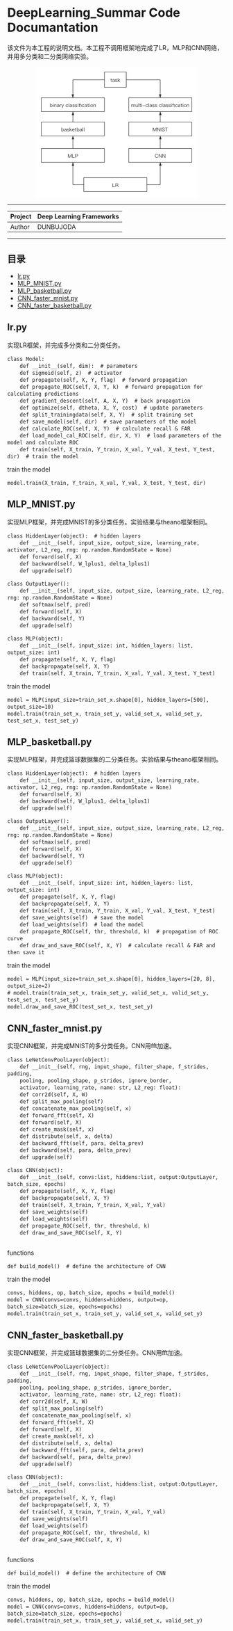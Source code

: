 DeepLearning_Summar Code Documantation
===========================
该文件为本工程的说明文档。本工程不调用框架地完成了LR，MLP和CNN网络，并用多分类和二分类网络实验。
<div align=center><img height="300" src="figure1.png"/></div>

****
    
|Project|Deep Learning Frameworks|
|---|---
|Author|DUNBUJODA


****
## 目录
* [lr.py](#lr.py)
* [MLP_MNIST.py](#MLP_MNIST.py)
* [MLP_basketball.py](#MLP_basketball.py)
* [CNN_faster_mnist.py](#CNN_faster_mnist.py)
* [CNN_faster_basketball.py](#CNN_faster_basketball.py)

lr.py
-----
实现LR框架，并完成多分类和二分类任务。
```
class Model:
    def __init__(self, dim):  # parameters
    def sigmoid(self, z)  # activator
    def propagate(self, X, Y, flag)  # forward propagation
    def propagate_ROC(self, X, Y, k)  # forward propagation for calculating predictions
    def gradient_descent(self, A, X, Y)  # back propagation
    def optimize(self, dtheta, X, Y, cost)  # update parameters
    def split_trainingdata(self, X, Y)  # split training set
    def save_model(self, dir)  # save parameters of the model
    def calculate_ROC(self, X, Y)  # calculate recall & FAR
    def load_model_cal_ROC(self, dir, X, Y)  # load parameters of the model and calculate ROC
    def train(self, X_train, Y_train, X_val, Y_val, X_test, Y_test, dir)  # train the model
```
train the model
```
model.train(X_train, Y_train, X_val, Y_val, X_test, Y_test, dir)
```

MLP_MNIST.py
-----
实现MLP框架，并完成MNIST的多分类任务。实验结果与theano框架相同。
```
class HiddenLayer(object):  # hidden layers
    def __init__(self, input_size, output_size, learning_rate, activator, L2_reg, rng: np.random.RandomState = None)
    def forward(self, X)
    def backward(self, W_lplus1, delta_lplus1)
    def upgrade(self)
```
```
class OutputLayer():
    def __init__(self, input_size, output_size, learning_rate, L2_reg, rng: np.random.RandomState = None)
    def softmax(self, pred)
    def forward(self, X)
    def backward(self, Y)
    def upgrade(self)
```
```
class MLP(object):
    def __init__(self, input_size: int, hidden_layers: list, output_size: int)
    def propagate(self, X, Y, flag)
    def backpropagate(self, X, Y)
    def train(self, X_train, Y_train, X_val, Y_val, X_test, Y_test)
```

train the model
```
model = MLP(input_size=train_set_x.shape[0], hidden_layers=[500], output_size=10)
model.train(train_set_x, train_set_y, valid_set_x, valid_set_y, test_set_x, test_set_y)
```


MLP_basketball.py
-----
实现MLP框架，并完成篮球数据集的二分类任务。实验结果与theano框架相同。
```
class HiddenLayer(object):  # hidden layers
    def __init__(self, input_size, output_size, learning_rate, activator, L2_reg, rng: np.random.RandomState = None)
    def forward(self, X)
    def backward(self, W_lplus1, delta_lplus1)
    def upgrade(self)
```
```
class OutputLayer():
    def __init__(self, input_size, output_size, learning_rate, L2_reg, rng: np.random.RandomState = None)
    def softmax(self, pred)
    def forward(self, X)
    def backward(self, Y)
    def upgrade(self)
```
```
class MLP(object):
    def __init__(self, input_size: int, hidden_layers: list, output_size: int)
    def propagate(self, X, Y, flag)
    def backpropagate(self, X, Y)
    def train(self, X_train, Y_train, X_val, Y_val, X_test, Y_test)
    def save_weights(self)  # save the model
    def load_weights(self)  # load the model
    def propagate_ROC(self, thr, threshold, k)  # propagation of ROC curve
    def draw_and_save_ROC(self, X, Y)  # calculate recall & FAR and then save it
```

train the model
```
model = MLP(input_size=train_set_x.shape[0], hidden_layers=[20, 8], output_size=2)
# model.train(train_set_x, train_set_y, valid_set_x, valid_set_y, test_set_x, test_set_y)
model.draw_and_save_ROC(test_set_x, test_set_y)
```


CNN_faster_mnist.py
-----
实现CNN框架，并完成MNIST的多分类任务。CNN用fft加速。
```
class LeNetConvPoolLayer(object):
    def __init__(self, rng, input_shape, filter_shape, f_strides, padding,
    pooling, pooling_shape, p_strides, ignore_border,
    activator, learning_rate, name: str, L2_reg: float):
    def corr2d(self, X, W)
    def split_max_pooling(self)
    def concatenate_max_pooling(self, x)
    def forward_fft(self, X)
    def forward(self, X)
    def create_mask(self, x)
    def distribute(self, x, delta)
    def backward_fft(self, para, delta_prev)
    def backward(self, para, delta_prev)
    def upgrade(self)
```
```
class CNN(object):
    def __init__(self, convs:list, hiddens:list, output:OutputLayer, batch_size, epochs)
    def propagate(self, X, Y, flag)
    def backpropagate(self, X, Y)
    def train(self, X_train, Y_train, X_val, Y_val)
    def save_weights(self)
    def load_weights(self)
    def propagate_ROC(self, thr, threshold, k)
    def draw_and_save_ROC(self, X, Y)
    
```
functions
```
def build_model()  # define the architecture of CNN
```
train the model
```
convs, hiddens, op, batch_size, epochs = build_model()
model = CNN(convs=convs, hiddens=hiddens, output=op, batch_size=batch_size, epochs=epochs)
model.train(train_set_x, train_set_y, valid_set_x, valid_set_y)
```

CNN_faster_basketball.py
-----
实现CNN框架，并完成篮球数据集的二分类任务。CNN用fft加速。
```
class LeNetConvPoolLayer(object):
    def __init__(self, rng, input_shape, filter_shape, f_strides, padding,
    pooling, pooling_shape, p_strides, ignore_border,
    activator, learning_rate, name: str, L2_reg: float):
    def corr2d(self, X, W)
    def split_max_pooling(self)
    def concatenate_max_pooling(self, x)
    def forward_fft(self, X)
    def forward(self, X)
    def create_mask(self, x)
    def distribute(self, x, delta)
    def backward_fft(self, para, delta_prev)
    def backward(self, para, delta_prev)
    def upgrade(self)
```
```
class CNN(object):
    def __init__(self, convs:list, hiddens:list, output:OutputLayer, batch_size, epochs)
    def propagate(self, X, Y, flag)
    def backpropagate(self, X, Y)
    def train(self, X_train, Y_train, X_val, Y_val)
    def save_weights(self)
    def load_weights(self)
    def propagate_ROC(self, thr, threshold, k)
    def draw_and_save_ROC(self, X, Y)
    
```
functions
```
def build_model()  # define the architecture of CNN
```
train the model
```
convs, hiddens, op, batch_size, epochs = build_model()
model = CNN(convs=convs, hiddens=hiddens, output=op, batch_size=batch_size, epochs=epochs)
model.train(train_set_x, train_set_y, valid_set_x, valid_set_y)
```
